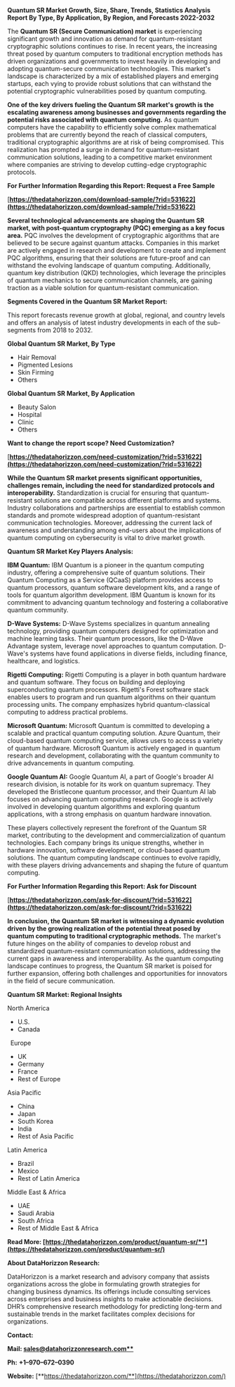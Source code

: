 ﻿**Quantum SR Market Growth, Size, Share, Trends, Statistics Analysis Report By Type, By Application, By Region, and Forecasts 2022-2032**


The **Quantum SR (Secure Communication) market** is experiencing significant growth and innovation as demand for quantum-resistant cryptographic solutions continues to rise. In recent years, the increasing threat posed by quantum computers to traditional encryption methods has driven organizations and governments to invest heavily in developing and adopting quantum-secure communication technologies. This market's landscape is characterized by a mix of established players and emerging startups, each vying to provide robust solutions that can withstand the potential cryptographic vulnerabilities posed by quantum computing.

**One of the key drivers fueling the Quantum SR market's growth is the escalating awareness among businesses and governments regarding the potential risks associated with quantum computing.** As quantum computers have the capability to efficiently solve complex mathematical problems that are currently beyond the reach of classical computers, traditional cryptographic algorithms are at risk of being compromised. This realization has prompted a surge in demand for quantum-resistant communication solutions, leading to a competitive market environment where companies are striving to develop cutting-edge cryptographic protocols. 

**For Further Information Regarding this Report: Request a Free Sample**	

[**https://thedatahorizzon.com/download-sample/?rid=531622](https://thedatahorizzon.com/download-sample/?rid=531622)** 

**Several technological advancements are shaping the Quantum SR market, with post-quantum cryptography (PQC) emerging as a key focus area.** PQC involves the development of cryptographic algorithms that are believed to be secure against quantum attacks. Companies in this market are actively engaged in research and development to create and implement PQC algorithms, ensuring that their solutions are future-proof and can withstand the evolving landscape of quantum computing. Additionally, quantum key distribution (QKD) technologies, which leverage the principles of quantum mechanics to secure communication channels, are gaining traction as a viable solution for quantum-resistant communication.

**Segments Covered in the Quantum SR Market Report:**

This report forecasts revenue growth at global, regional, and country levels and offers an analysis of latest industry developments in each of the sub-segments from 2018 to 2032.

**Global Quantum SR Market, By Type**

- Hair Removal
- Pigmented Lesions
- Skin Firming
- Others

**Global Quantum SR Market, By Application**

- Beauty Salon
- Hospital
- Clinic
- Others

**Want to change the report scope? Need Customization?**

[**https://thedatahorizzon.com/need-customization/?rid=531622](https://thedatahorizzon.com/need-customization/?rid=531622)** 

**While the Quantum SR market presents significant opportunities, challenges remain, including the need for standardized protocols and interoperability.** Standardization is crucial for ensuring that quantum-resistant solutions are compatible across different platforms and systems. Industry collaborations and partnerships are essential to establish common standards and promote widespread adoption of quantum-resistant communication technologies. Moreover, addressing the current lack of awareness and understanding among end-users about the implications of quantum computing on cybersecurity is vital to drive market growth. 

**Quantum SR Market Key Players Analysis:** 

**IBM Quantum:** IBM Quantum is a pioneer in the quantum computing industry, offering a comprehensive suite of quantum solutions. Their Quantum Computing as a Service (QCaaS) platform provides access to quantum processors, quantum software development kits, and a range of tools for quantum algorithm development. IBM Quantum is known for its commitment to advancing quantum technology and fostering a collaborative quantum community.

**D-Wave Systems:** D-Wave Systems specializes in quantum annealing technology, providing quantum computers designed for optimization and machine learning tasks. Their quantum processors, like the D-Wave Advantage system, leverage novel approaches to quantum computation. D-Wave's systems have found applications in diverse fields, including finance, healthcare, and logistics.

**Rigetti Computing:** Rigetti Computing is a player in both quantum hardware and quantum software. They focus on building and deploying superconducting quantum processors. Rigetti's Forest software stack enables users to program and run quantum algorithms on their quantum processing units. The company emphasizes hybrid quantum-classical computing to address practical problems.

**Microsoft Quantum:** Microsoft Quantum is committed to developing a scalable and practical quantum computing solution. Azure Quantum, their cloud-based quantum computing service, allows users to access a variety of quantum hardware. Microsoft Quantum is actively engaged in quantum research and development, collaborating with the quantum community to drive advancements in quantum computing.

**Google Quantum AI:** Google Quantum AI, a part of Google's broader AI research division, is notable for its work on quantum supremacy. They developed the Bristlecone quantum processor, and their Quantum AI lab focuses on advancing quantum computing research. Google is actively involved in developing quantum algorithms and exploring quantum applications, with a strong emphasis on quantum hardware innovation.

These players collectively represent the forefront of the Quantum SR market, contributing to the development and commercialization of quantum technologies. Each company brings its unique strengths, whether in hardware innovation, software development, or cloud-based quantum solutions. The quantum computing landscape continues to evolve rapidly, with these players driving advancements and shaping the future of quantum computing.

**For Further Information Regarding this Report: Ask for Discount**	

[**https://thedatahorizzon.com/ask-for-discount/?rid=531622](https://thedatahorizzon.com/ask-for-discount/?rid=531622)** 

**In conclusion, the Quantum SR market is witnessing a dynamic evolution driven by the growing realization of the potential threat posed by quantum computing to traditional cryptographic methods.** The market's future hinges on the ability of companies to develop robust and standardized quantum-resistant communication solutions, addressing the current gaps in awareness and interoperability. As the quantum computing landscape continues to progress, the Quantum SR market is poised for further expansion, offering both challenges and opportunities for innovators in the field of secure communication.

**Quantum SR Market: Regional Insights**

North America

- U.S.
- Canada

` `Europe

- UK
- Germany
- France
- Rest of Europe

Asia Pacific

- China
- Japan
- South Korea
- India
- Rest of Asia Pacific

Latin America

- Brazil
- Mexico
- Rest of Latin America

Middle East & Africa

- UAE
- Saudi Arabia
- South Africa
- Rest of Middle East & Africa

**Read More: [https://thedatahorizzon.com/product/quantum-sr/**](https://thedatahorizzon.com/product/quantum-sr/)** 

**About DataHorizzon Research:**

DataHorizzon is a market research and advisory company that assists organizations across the globe in formulating growth strategies for changing business dynamics. Its offerings include consulting services across enterprises and business insights to make actionable decisions. DHR’s comprehensive research methodology for predicting long-term and sustainable trends in the market facilitates complex decisions for organizations.

**Contact:**

**Mail: [sales@datahorizzonresearch.com**](mailto:sales@datahorizzonresearch.com)**

**Ph:** **+1–970–672–0390**

**Website:** [**https://thedatahorizzon.com/**](https://thedatahorizzon.com/)

